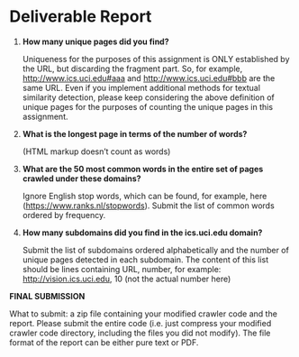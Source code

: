 # Deliverable Report

1. **How many unique pages did you find?**

    Uniqueness for the purposes of this assignment is ONLY established by the URL, but 
    discarding the fragment part. So, for example, http://www.ics.uci.edu#aaa and http://www.ics.uci.edu#bbb are the same URL. 
    Even if you implement additional methods for textual similarity detection, please keep considering the above definition of 
    unique pages for the purposes of counting the unique pages in this assignment.

2. **What is the longest page in terms of the number of words?**
  
    (HTML markup doesn’t count as words)

3. **What are the 50 most common words in the entire set of pages crawled under these domains?**
    
    Ignore English stop words, which can be found, for example, here (https://www.ranks.nl/stopwords). Submit the list of common words ordered by frequency.

4. **How many subdomains did you find in the ics.uci.edu domain?**

    Submit the list of subdomains ordered alphabetically and the number of unique pages detected in each subdomain.
    The content of this list should be lines containing URL, number, for example:
    http://vision.ics.uci.edu, 10 (not the actual number here)

**FINAL SUBMISSION**

What to submit: a zip file containing your modified crawler code and the report. Please submit the entire code 
(i.e. just compress your modified crawler code directory, including the files you did not modify). 
The file format of the report can be either pure text or PDF.
